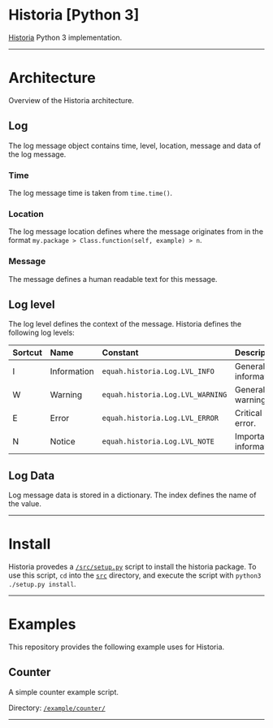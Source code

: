 <!-- Author (Created): Roger "Equah" Hürzeler -->
<!-- Date (Created): 12019.12.25 HE -->
<!-- License: apache-2.0 -->

**Historia [Python 3]**
================================================================================

[Historia](https://github.com/TheEquah/Historia/) Python 3 implementation.

--------------------------------------------------------------------------------

# Architecture

Overview of the Historia architecture.

## Log

The log message object contains time, level, location, message and data of the log message.

### Time

The log message time is taken from `time.time()`.

### Location

The log message location defines where the message originates from in the format `my.package > Class.function(self, example) > n`.

### Message

The message defines a human readable text for this message.

## Log level

The log level defines the context of the message. Historia defines the following log levels:

| Sortcut | Name        | Constant                         | Description            |
| :------ | :---------- | :------------------------------- | :--------------------- |
| I       | Information | `equah.historia.Log.LVL_INFO`    | General information.   |
| W       | Warning     | `equah.historia.Log.LVL_WARNING` | General warning.       |
| E       | Error       | `equah.historia.Log.LVL_ERROR`   | Critical error.        |
| N       | Notice      | `equah.historia.Log.LVL_NOTE`    | Important information. |

## Log Data

Log message data is stored in a dictionary. The index defines the name of the value.

--------------------------------------------------------------------------------

# Install

Historia provedes a [`/src/setup.py`](https://github.com/TheEquah/Historia-python3/blob/master/src/setup.py) script to install the historia package. To use this script, `cd` into the [`src`](https://github.com/TheEquah/Historia-python3/tree/master/src/) directory, and execute the script with `python3 ./setup.py install`.

--------------------------------------------------------------------------------

# Examples

This repository provides the following example uses for Historia.

## Counter

A simple counter example script.

Directory: [`/example/counter/`](https://github.com/TheEquah/Historia-python3/tree/master/example/counter/)

--------------------------------------------------------------------------------
